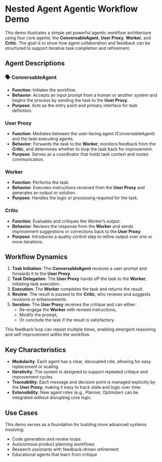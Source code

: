 # Nested Agent Agentic Workflow Demo

This demo illustrates a simple yet powerful agentic workflow architecture using four core agents: the **ConversableAgent**, **User Proxy**, **Worker**, and **Critic**. The goal is to show how agent collaboration and feedback can be structured to support iterative task completion and refinement.

## Agent Descriptions

### 🗣️ ConversableAgent
- **Function**: Initiates the workflow.
- **Behavior**: Accepts an input prompt from a human or another system and begins the process by sending the task to the **User Proxy**.
- **Purpose**: Acts as the entry point and primary interface for task definition.

### User Proxy
- **Function**: Mediates between the user-facing agent (ConversableAgent) and the task-executing agents.
- **Behavior**: Forwards the task to the **Worker**, monitors feedback from the **Critic**, and determines whether to loop the task back for improvement.
- **Purpose**: Serves as a coordinator that holds task context and routes communication.

### Worker
- **Function**: Performs the task.
- **Behavior**: Executes instructions received from the **User Proxy** and generates an output or solution.
- **Purpose**: Handles the logic or processing required for the task.

### Critic
- **Function**: Evaluates and critiques the Worker’s output.
- **Behavior**: Reviews the response from the **Worker** and sends improvement suggestions or corrections back to the **User Proxy**.
- **Purpose**: Introduces a quality control step to refine output over one or more iterations.

## Workflow Dynamics

1. **Task Initiation**: The **ConversableAgent** receives a user prompt and forwards it to the **User Proxy**.
2. **Task Delegation**: The **User Proxy** hands off the task to the **Worker**, initiating task execution.
3. **Execution**: The **Worker** completes the task and returns the result.
4. **Review**: The result is passed to the **Critic**, who reviews and suggests revisions or enhancements.
5. **Iteration**: The **User Proxy** receives the critique and can either:
   - Re-engage the **Worker** with revised instructions,
   - Modify the prompt,
   - Or conclude the task if the result is satisfactory.

This feedback loop can repeat multiple times, enabling emergent reasoning and self-improvement within the workflow.

## Key Characteristics

- **Modularity**: Each agent has a clear, decoupled role, allowing for easy replacement or scaling.
- **Iterativity**: The system is designed to support repeated critique and improvement cycles.
- **Traceability**: Each message and decision point is managed explicitly by the **User Proxy**, making it easy to track state and logic over time.
- **Extensibility**: New agent roles (e.g., Planner, Optimizer) can be integrated without disrupting core logic.

## Use Cases

This demo serves as a foundation for building more advanced systems involving:
- Code generation and review loops
- Autonomous product planning workflows
- Research assistants with feedback-driven refinement
- Educational agents that learn from critique

